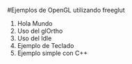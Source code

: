 #Ejemplos de OpenGL utilizando freeglut


1. Hola Mundo
2. Uso del glOrtho
3. Uso del Idle
4. Ejemplo de Teclado
5. Ejemplo simple con C++